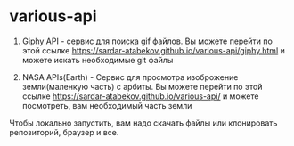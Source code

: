 # various-api

1. Giphy API - сервис для поиска gif файлов. Вы можете перейти по этой ссылке 
https://sardar-atabekov.github.io/various-api/giphy.html
и можете искать  необходимые git файлы

2. NASA APIs(Earth) - Сервис для просмотра изоброжение земли(маленкую часть) с арбиты. 
Вы можете перейти по этой ссылке 
https://sardar-atabekov.github.io/various-api/
и можете посмотреть, вам необходимый часть земли

Чтобы локально запустить, вам надо скачать файлы или клонировать репозиторий, браузер и все. 
